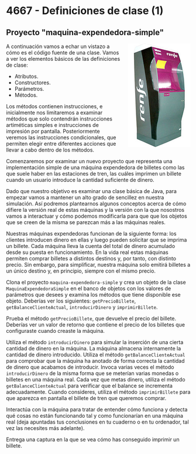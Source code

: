# 4667 - Definiciones de clase (1)
## Proyecto "maquina-expendedora-simple"

<img align="right" style="margin: 0 0 20px 20px" src="maquina.jpg">

A continuación vamos a echar un vistazo a cómo es el código fuente de una clase. Vamos a ver los elementos básicos de las definiciones de clase: 

* Atributos.
* Constructores.
* Parámetros.
* Métodos. 

Los métodos contienen instrucciones, e inicialmente nos limitaremos a examinar métodos que solo contendrán instrucciones artiméticas simples e instrucciones de impresión por pantalla. Posteriormente veremos las instrucciones condicionales, que permiten elegir entre diferentes acciones que llevar a cabo dentro de los métodos.

Comenzaremos por examinar un nuevo proyecto que representa una implementación simple de una máquina expendedora de billetes como las que suele haber en las estaciones de tren, las cuáles imprimen un billete cuando un usuario introduce la cantidad suficiente de dinero.

Dado que nuestro objetivo es examinar una clase básica de Java, para empezar vamos a mantener un alto grado de sencillez en nuestra simulación. Así podremos plantearnos algunos conceptos acerca de cómo difiere la versión real de estas máquinas y la versión con la que nosostros vamos a interactuar y cómo podemos modificarla para que que los objetos que se creen de la misma se parezcan más a las máquinas reales.

Nuestras máquinas expendedoras funcionan de la siguiente forma: los clientes introducen dinero en ellas y luego pueden solicitar que se imprima un billete. Cada máquina lleva la cuenta del total de dinero acumulado desde su puesta en funcionamiento. En la vida real estas máquinas permiten comprar billetes a distintos destinos y, por tanto, con distinto precio. Sin embargo, para simplificar, nuestra máquina solo emitirá billetes a un único destino y, en principio, siempre con el mismo precio. 

Clona el proyecto `maquina-expendedora-simple` y crea un objeto de la clase `MaquinaExpendedoraSimple` en el banco de objetos con los valores de parámetros que desees y examina los métodos que tiene disponible ese objeto. Deberías ver los siguientes: `getPrecioBillete`, `getBalanceClienteActual`, `introducirDinero` y `imprimirBillete`.

Prueba el método `getPrecioBillete`, que devuelve el precio del billete. Deberías ver un valor de retorno que contiene el precio de los billetes que configuraste cuando creaste la máquina. 

Utiliza el método `introducirDinero` para simular la inserción de una cierta cantidad de dinero en la máquina. La máquina almacena internamente la cantidad de dinero introducido. Utiliza el método  `getBalanceClienteActual` para comprobar que la máquina ha anotado de forma correcta la cantidad de dinero que acabamos de introducir. Invoca varias veces el método `introducirDinero` de la misma forma que se meterían varias monedas o billetes en una máquina real. Cada vez que metas dinero, utiliza el método `getBalanceClienteActual` para verificar que el balance se incrementa adecuadamente. Cuando consideres, utiliza el método `imprimirBillete` para que aparezca en pantalla el billete de tren que queremos comprar.

Interactúa con la máquina para tratar de entender cómo funciona y detecta qué cosas no están funcionando tal y como funcionarían en una máquina real (deja apuntadas tus conclusiones en tu cuaderno o en tu ordenador, tal vez las necesites más adelante).

Entrega una captura en la que se vea cómo has conseguido imprimir un billete.

